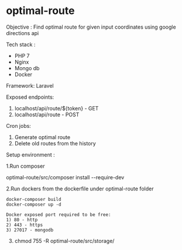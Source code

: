 # optimal-route

Objective : Find optimal route for given input coordinates using google directions api

Tech stack :
* PHP 7
* Nginx
* Mongo db
* Docker

Framework:
Laravel

Exposed endpoints:

1. localhost/api/route/${token} - GET
2. localhost/api/route - POST

Cron jobs:
1. Generate optimal route
2. Delete old routes from the history

Setup environment :

1.Run composer

  optimal-route/src/composer install --require-dev

2.Run dockers from the dockerfile under optimal-route folder

    docker-composer build 
    docker-composer up -d

    Docker exposed port required to be free:
    1) 80 - http
    2) 443 - https
    3) 27017 - mongodb
  
3. chmod 755 -R  optimal-route/src/storage/
 
